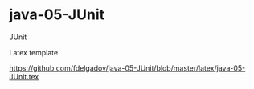 # java-05-JUnit
JUnit

Latex template

https://github.com/fdelgadov/java-05-JUnit/blob/master/latex/java-05-JUnit.tex

